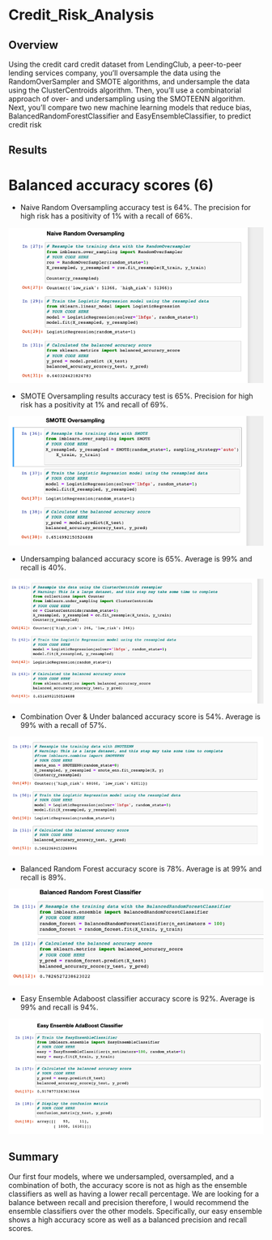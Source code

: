 # Credit_Risk_Analysis
## Overview

Using the credit card credit dataset from LendingClub, a peer-to-peer lending services company, you’ll oversample the data using the RandomOverSampler and SMOTE algorithms, and undersample the data using the ClusterCentroids algorithm. Then, you’ll use a combinatorial approach of over- and undersampling using the SMOTEENN algorithm. Next, you’ll compare two new machine learning models that reduce bias, BalancedRandomForestClassifier and EasyEnsembleClassifier, to predict credit risk

## Results
# Balanced accuracy scores (6)

* Naive Random Oversampling accuracy test is 64%. The precision for high risk has a positivity of 1% with a recall of 66%.

![naive](resources/naive.png)

* SMOTE Oversampling results accuracy test is 65%. Precision for high risk has a positivity at 1% and recall of 69%.

![smote](resources/smote.png)

* Undersamping balanced accuracy score is 65%. Average is 99% and recall is 40%.

![under](resources/undersampling.png)

* Combination Over & Under balanced accuracy score is 54%. Average is 99% with a recall of 57%.

![combo](resources/combination.png)

* Balanced Random Forest accuracy score is 78%. Average is at 99% and recall is 89%.

![balanced](resources/forest.png)

* Easy Ensemble Adaboost classifier accuracy score is 92%. Average is 99% and recall is 94%.

![easy](resources/adaboost.png)

## Summary

Our first four models, where we undersampled, oversampled, and a combination of both, the accuracy score is not as high as the ensemble classifiers as well as having a lower recall percentage. We are looking for a balance between recall and precision therefore, I would recommend the ensemble classifiers over the other models. Specifically, our easy ensemble shows a high accuracy score as well as a balanced precision and recall scores.






